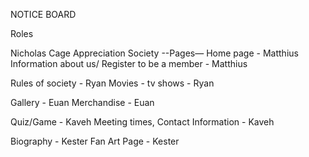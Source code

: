 NOTICE BOARD

Roles

Nicholas Cage Appreciation Society
--Pages—
Home page - Matthius
Information about us/ Register to be a member - Matthius

Rules of society - Ryan
Movies - tv shows - Ryan

Gallery - Euan
Merchandise - Euan

Quiz/Game - Kaveh
Meeting times, Contact Information - Kaveh

Biography - Kester
Fan Art Page -  Kester

